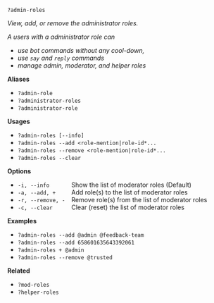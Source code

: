 `?admin-roles`

*View, add, or remove the administrator roles.*

*A users with a administrator role can*
- *use bot commands without any cool-down,*
- *use `say` and `reply` commands*
- *manage admin, moderator, and helper roles*

**Aliases**
*  `?admin-role`
*  `?administrator-roles`
*  `?administrator-role`

**Usages**
* `?admin-roles [--info]`
* `?admin-roles --add <role-mention|role-id*...`
* `?admin-roles --remove <role-mention|role-id*...`
* `?admin-roles --clear`

**Options**
* `-i, --info       `Show the list of moderator roles (Default) 
* `-a, --add, +     `Add role(s) to the list of moderator roles
* `-r, --remove, -  `Remove role(s) from the list of moderator roles
* `-c, --clear      `Clear (reset) the list of moderator roles

**Examples**
* `?admin-roles --add @admin @feedback-team`
* `?admin-roles --add 658601635643392061`
* `?admin-roles + @admin`
* `?admin-roles --remove @trusted`

**Related**
* `?mod-roles`
* `?helper-roles`

